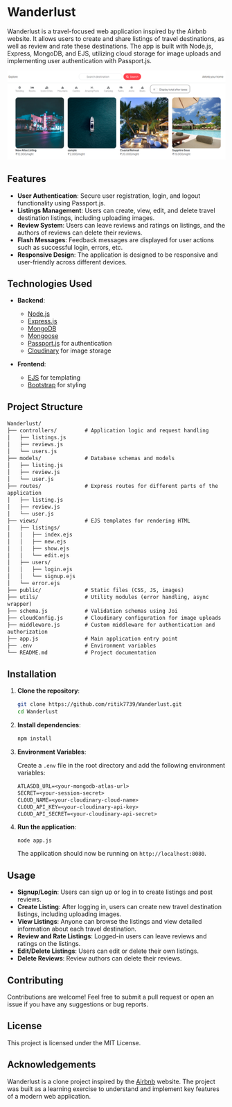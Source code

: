 # Wanderlust 

Wanderlust is a travel-focused web application inspired by the Airbnb website. It allows users to create and share listings of travel destinations, as well as review and rate these destinations. The app is built with Node.js, Express, MongoDB, and EJS, utilizing cloud storage for image uploads and implementing user authentication with Passport.js.

![Wanderlust](ss.png)

## Features

- **User Authentication**: Secure user registration, login, and logout functionality using Passport.js.
- **Listings Management**: Users can create, view, edit, and delete travel destination listings, including uploading images.
- **Review System**: Users can leave reviews and ratings on listings, and the authors of reviews can delete their reviews.
- **Flash Messages**: Feedback messages are displayed for user actions such as successful login, errors, etc.
- **Responsive Design**: The application is designed to be responsive and user-friendly across different devices.

## Technologies Used

- **Backend**:
  - [Node.js](https://nodejs.org/)
  - [Express.js](https://expressjs.com/)
  - [MongoDB](https://www.mongodb.com/)
  - [Mongoose](https://mongoosejs.com/)
  - [Passport.js](http://www.passportjs.org/) for authentication
  - [Cloudinary](https://cloudinary.com/) for image storage

- **Frontend**:
  - [EJS](https://ejs.co/) for templating
  - [Bootstrap](https://getbootstrap.com/) for styling

## Project Structure

```plaintext
Wanderlust/
├── controllers/         # Application logic and request handling
│   ├── listings.js
│   ├── reviews.js
│   └── users.js
├── models/              # Database schemas and models
│   ├── listing.js
│   ├── review.js
│   └── user.js
├── routes/              # Express routes for different parts of the application
│   ├── listing.js
│   ├── review.js
│   └── user.js
├── views/               # EJS templates for rendering HTML
│   ├── listings/
│   │   ├── index.ejs
│   │   ├── new.ejs
│   │   ├── show.ejs
│   │   └── edit.ejs
│   ├── users/
│   │   ├── login.ejs
│   │   └── signup.ejs
│   └── error.ejs
├── public/              # Static files (CSS, JS, images)
├── utils/               # Utility modules (error handling, async wrapper)
├── schema.js            # Validation schemas using Joi
├── cloudConfig.js       # Cloudinary configuration for image uploads
├── middleware.js        # Custom middleware for authentication and authorization
├── app.js               # Main application entry point
├── .env                 # Environment variables
└── README.md            # Project documentation
```

## Installation

1. **Clone the repository**:

   ```bash
   git clone https://github.com/ritik7739/Wanderlust.git
   cd Wanderlust
   ```

2. **Install dependencies**:

   ```bash
   npm install
   ```

3. **Environment Variables**:
   
   Create a `.env` file in the root directory and add the following environment variables:

   ```plaintext
   ATLASDB_URL=<your-mongodb-atlas-url>
   SECRET=<your-session-secret>
   CLOUD_NAME=<your-cloudinary-cloud-name>
   CLOUD_API_KEY=<your-cloudinary-api-key>
   CLOUD_API_SECRET=<your-cloudinary-api-secret>
   ```

4. **Run the application**:

   ```bash
   node app.js
   ```

   The application should now be running on `http://localhost:8080`.

## Usage

- **Signup/Login**: Users can sign up or log in to create listings and post reviews.
- **Create Listing**: After logging in, users can create new travel destination listings, including uploading images.
- **View Listings**: Anyone can browse the listings and view detailed information about each travel destination.
- **Review and Rate Listings**: Logged-in users can leave reviews and ratings on the listings.
- **Edit/Delete Listings**: Users can edit or delete their own listings.
- **Delete Reviews**: Review authors can delete their reviews.

## Contributing

Contributions are welcome! Feel free to submit a pull request or open an issue if you have any suggestions or bug reports.

## License

This project is licensed under the MIT License.

## Acknowledgements

Wanderlust is a clone project inspired by the [Airbnb](https://www.airbnb.com/) website. The project was built as a learning exercise to understand and implement key features of a modern web application.

